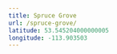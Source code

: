 ```yaml
---
title: Spruce Grove
url: /spruce-grove/
latitude: 53.545204000000005
longitude: -113.903503
---
```

